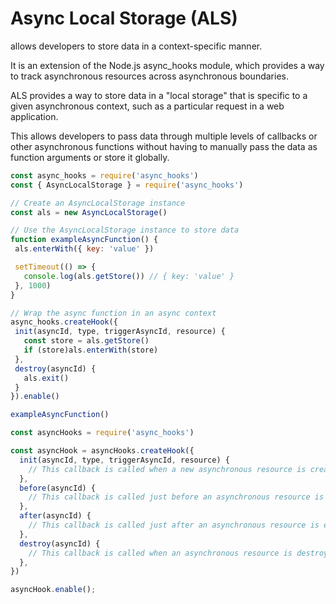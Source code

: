 # Async Local Storage (ALS)
allows developers to store data in a context-specific manner.

It is an extension of the Node.js async_hooks module, which provides a way to track asynchronous resources across asynchronous boundaries.

ALS provides a way to store data in a "local storage" that is specific to a given asynchronous context, such as a particular request in a web application. 

 This allows developers to pass data through multiple levels of callbacks or other asynchronous functions without having to manually pass the data as function arguments or store it globally.

 ```javascript
 const async_hooks = require('async_hooks')
const { AsyncLocalStorage } = require('async_hooks')

// Create an AsyncLocalStorage instance
const als = new AsyncLocalStorage()

// Use the AsyncLocalStorage instance to store data
function exampleAsyncFunction() {
  als.enterWith({ key: 'value' })

  setTimeout(() => {
    console.log(als.getStore()) // { key: 'value' }
  }, 1000)
}

// Wrap the async function in an async context
async_hooks.createHook({
  init(asyncId, type, triggerAsyncId, resource) {
    const store = als.getStore()
    if (store)als.enterWith(store)
  },
  destroy(asyncId) {
    als.exit()
  }
}).enable()

exampleAsyncFunction()
```

```javascript
const asyncHooks = require('async_hooks')

const asyncHook = asyncHooks.createHook({
  init(asyncId, type, triggerAsyncId, resource) {
    // This callback is called when a new asynchronous resource is created
  },
  before(asyncId) {
    // This callback is called just before an asynchronous resource is executed
  },
  after(asyncId) {
    // This callback is called just after an asynchronous resource is executed
  },
  destroy(asyncId) {
    // This callback is called when an asynchronous resource is destroyed
  },
})

asyncHook.enable();

```